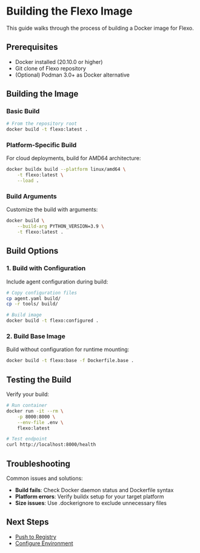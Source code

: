 # Building the Flexo Image

This guide walks through the process of building a Docker image for Flexo.

## Prerequisites

- Docker installed (20.10.0 or higher)
- Git clone of Flexo repository
- (Optional) Podman 3.0+ as Docker alternative

## Building the Image

### Basic Build
```bash
# From the repository root
docker build -t flexo:latest .
```

### Platform-Specific Build
For cloud deployments, build for AMD64 architecture:
```bash
docker buildx build --platform linux/amd64 \
    -t flexo:latest \
    --load .
```

### Build Arguments
Customize the build with arguments:
```bash
docker build \
    --build-arg PYTHON_VERSION=3.9 \
    -t flexo:latest .
```

## Build Options

### 1. Build with Configuration
Include agent configuration during build:
```bash
# Copy configuration files
cp agent.yaml build/
cp -r tools/ build/

# Build image
docker build -t flexo:configured .
```

### 2. Build Base Image
Build without configuration for runtime mounting:
```bash
docker build -t flexo:base -f Dockerfile.base .
```

## Testing the Build
Verify your build:
```bash
# Run container
docker run -it --rm \
    -p 8000:8000 \
    --env-file .env \
    flexo:latest

# Test endpoint
curl http://localhost:8000/health
```

## Troubleshooting

Common issues and solutions:

- **Build fails**: Check Docker daemon status and Dockerfile syntax
- **Platform errors**: Verify buildx setup for your target platform
- **Size issues**: Use .dockerignore to exclude unnecessary files

## Next Steps
- [Push to Registry](registries/overview.md)
- [Configure Environment](../agent-configuration.md)
